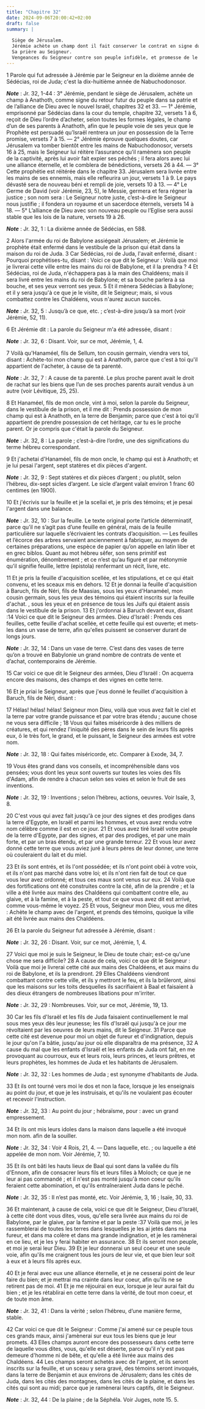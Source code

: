 ```yaml
---
title: "Chapitre 32"
date: 2024-09-06T20:00:42+02:00
draft: false
summary: |
  
  Siège de Jérusalem.
  Jérémie achète un champ dont il fait conserver le contrat en signe du retour de la captivité.
  Sa prière au Seigneur.
  Vengeances du Seigneur contre son peuple infidèle, et promesse de le rétablir.
---
```



1 Parole qui fut adressée à Jérémie par le Seigneur en la dixième année de Sédécias, roi de Juda; c'est la dix-huitième année de Nabuchodonosor.

***Note*** :  Jr. 32, 1-44 : 3° Jérémie, pendant le siège de Jérusalem, achète un champ à Anathoth, comme signe du retour futur du peuple dans sa patrie et de l’alliance de Dieu avec le nouvel Israël, chapitres 32 et 33. ― 1° Jérémie, emprisonné par Sédécias dans la cour du temple, chapitre 32, versets 1 à 6, reçoit de Dieu l’ordre d’acheter, selon toutes les formes légales, le champ d’un de ses parents à Anathoth, afin que le peuple voie de ses yeux que le Prophète est persuadé qu’Israël rentrera un jour en possession de la Terre promise, versets 7 à 15. ― 2° Jérémie éprouve quelques doutes, car Jérusalem va tomber bientôt entre les mains de Nabuchodonosor, versets 16 à 25, mais le Seigneur lui réitère l’assurance qu’il ramènera son peuple de la captivité, après lui avoir fait expier ses péchés ; il fera alors avec lui une alliance éternelle, et le comblera de bénédictions, versets 26 à 44. ― 3° Cette prophétie est réitérée dans le chapitre 33. Jérusalem sera livrée entre les mains de ses ennemis, mais elle
refleurira un jour, versets 1 à 9. Le pays dévasté sera de nouveau béni et rempli de joie, versets 10 à 13. ― 4° Le Germe de David (voir Jérémie, 23, 5), le Messie, germera et fera régner la justice ; son nom sera : Le Seigneur notre juste, c’est-à-dire le Seigneur nous justifie ; il fondera un royaume et un sacerdoce éternels, versets 14 à 18. ― 5° L’alliance de Dieu avec son nouveau peuple ou l’Eglise sera aussi stable que les lois de la nature, versets 19 à 26.

***Note*** :  Jr. 32, 1 : La dixième année de Sédécias, en 588.


2 Alors l'armée du roi de Babylone assiégeait Jérusalem; et Jérémie le prophète était enfermé dans le vestibule de la prison qui était dans la maison du roi de Juda. 3 Car Sédécias, roi de Juda, l'avait enfermé, disant : Pourquoi prophétises-tu, disant : Voici ce que dit le Seigneur : Voilà que moi je livrerai cette ville entre les mains du roi de Babylone, et il la prendra ? 4 Et Sédécias, roi de Juda, n'échappera pas à la main des Chaldéens; mais il sera livré entre les mains du roi de Babylone; et sa bouche parlera à sa bouche, et ses yeux verront ses yeux. 5 Et il mènera Sédécias à Babylone; et il y sera jusqu'à ce que je le visite, dit le Seigneur; mais, si vous combattez contre les Chaldéens, vous n'aurez aucun succès.

***Note*** :  Jr. 32, 5 : Jusqu’à ce que, etc. ; c’est-à-dire jusqu’à sa mort (voir Jérémie, 52, 11).


6 Et Jérémie dit : La parole du Seigneur m'a été adressée, disant :

***Note*** :  Jr. 32, 6 : Disant. Voir, sur ce mot, Jérémie, 1, 4.

7 Voilà qu'Hanaméel, fils de Sellum, ton cousin germain, viendra vers toi, disant : Achète-toi mon champ qui est à Anathoth, parce que c'est à toi qu'il appartient de l'acheter, à cause de ta parenté.

***Note*** :  Jr. 32, 7 : A cause de ta parenté. Le plus proche parent avait le droit de rachat sur les biens que l’un de ses proches parents aurait vendus à un autre (voir Lévitique, 25, 25).

8 Et Hanaméel, fils de mon oncle, vint à moi, selon la parole du Seigneur, dans le vestibule de la prison, et il me dit : Prends possession de mon champ qui est à Anathoth, en la terre de Benjamin; parce que c'est à toi qu'il appartient de prendre possession de cet héritage, car tu es le proche parent. Or je compris que c'était la parole du Seigneur.

***Note*** :  Jr. 32, 8 : La parole ; c’est-à-dire l’ordre, une des significations du terme hébreu correspondant.

9 Et j'achetai d'Hanaméel, fils de mon oncle, le champ qui est à Anathoth; et je lui pesai l'argent, sept statères et dix pièces d'argent.

***Note*** :  Jr. 32, 9 : Sept statères et dix pièces d’argent ; ou plutôt, selon l’hébreu, dix-sept sicles d’argent. Le sicle d’argent valait environ 1 franc 60 centimes (en 1900).

10 Et j'écrivis sur la feuille et je la scellai et, je pris des témoins; et je pesai l'argent dans une balance.

***Note*** :  Jr. 32, 10 : Sur la feuille. Le texte original porte l’article déterminatif, parce qu’il ne s’agit pas d’une feuille en général, mais de la feuille particulière sur laquelle s’écrivaient les contrats d’acquisition. ― Les feuilles et l’écorce des arbres servaient anciennement à fabriquer, au moyen de certaines préparations, une espèce de papier qu’on appelle en latin liber et en grec biblos. Quant au mot hébreu sêfer, son sens primitif est énumération, dénombrement ; et ce n’est qu’au figuré et par métonymie qu’il signifie feuille, lettre (epistola) renfermant un récit, livre, etc.

11 Et je pris la feuille d'acquisition scellée, et les stipulations, et ce qui était convenu, et les sceaux mis en dehors. 12 Et je donnai la feuille d'acquisition à Baruch, fils de Néri, fils de Maasias, sous les yeux d'Hanaméel, mon cousin germain, sous les yeux des témoins qui étaient inscrits sur la feuille d'achat. , sous les yeux et en présence de tous les Juifs qui étaient assis dans le vestibule de la prison. 13 Et j'ordonnai à Baruch devant eux, disant :14 Voici ce que dit le Seigneur des armées. Dieu d'Israël : Prends ces feuilles, cette feuille d'achat scellée, et cette feuille qui est ouverte; et mets-les dans un vase de terre, afin qu'elles puissent se conserver durant de longs jours.

***Note*** :  Jr. 32, 14 : Dans un vase de terre. C’est dans des vases de terre qu’on a trouvé en Babylonie un grand nombre de contrats de vente et d’achat, contemporains de Jérémie.

15 Car voici ce que dit le Seigneur des armées, Dieu d'Israël : On acquerra encore des maisons, des champs et des vignes en cette terre.


16 Et je priai le Seigneur, après que j'eus donné le feuillet d'acquisition à Baruch, fils de Néri, disant :


17 Hélas! hélas! hélas! Seigneur mon Dieu, voilà que vous avez fait le ciel et la terre par votre grande puissance et par votre bras étendu ; aucune chose ne vous sera difficile ; 18 Vous qui faites miséricorde à des milliers de créatures, et qui rendez l'iniquité des pères dans le sein de leurs fils après eux, ô le très fort, le grand, et le puissant, le Seigneur des armées est votre nom.

***Note*** :  Jr. 32, 18 : Qui faites miséricorde, etc. Comparer à Exode, 34, 7.

19 Vous êtes grand dans vos conseils, et incompréhensible dans vos pensées; vous dont les yeux sont ouverts sur toutes les voies des fils d'Adam, afin de rendre à chacun selon ses voies et selon le fruit de ses inventions.

***Note*** :  Jr. 32, 19 : Inventions ; selon l’hébreu, actions, oeuvres. Voir Isaïe, 3, 8.


20 C'est vous qui avez fait jusqu'à ce jour des signes et des prodiges dans la terre d'Egypte, en Israël et parmi les hommes, et vous avez rendu votre nom célèbre comme il est en ce jour. 21 Et vous avez tiré Israël votre peuple de la terre d'Egypte, par des signes, et par des prodiges, et par une main forte, et par un bras étendu, et par une grande terreur. 22 Et vous leur avez donné cette terre que vous aviez juré à leurs pères de leur donner, une terre où couleraient du lait et du miel.


23 Et ils sont entrés, et ils l'ont possédée; et ils n'ont point obéi à votre voix, et ils n'ont pas marché dans votre loi; et ils n'ont rien fait de tout ce que vous leur avez ordonné; et tous ces maux sont venus sur eux. 24 Voilà que des fortifications ont été construites contre la cité, afin de la prendre ; et la ville a été livrée aux mains des Chaldéens qui combattent contre elle, au glaive, et à la famine, et à la peste, et tout ce que vous avez dit est arrivé, comme vous-même le voyez. 25 Et vous, Seigneur mon Dieu, vous me dites : Achète le champ avec de l'argent, et prends des témoins, quoique la ville ait été livrée aux mains des Chaldéens.


26 Et la parole du Seigneur fut adressée à Jérémie, disant :

***Note*** :  Jr. 32, 26 : Disant. Voir, sur ce mot, Jérémie, 1, 4.


27 Voici que moi je suis le Seigneur, le Dieu de toute chair; est-ce qu'une chose me sera difficile? 28 A cause de cela, voici ce que dit le Seigneur : Voilà que moi je livrerai cette cité aux mains des Chaldéens, et aux mains du roi de Babylone, et ils la prendront. 29 Elles Chaldéens viendront combattant contre cette ville, et ils y mettront le feu, et ils la brûleront, ainsi que les maisons sur les toits desquelles ils sacrifiaient à Baal et faisaient à des dieux étrangers de nombreuses libations pour m'irriter.

***Note*** :  Jr. 32, 29 : Nombreuses. Voir, sur ce mot, Jérémie, 19, 13.


30 Car les fils d'Israël et les fils de Juda faisaient continuellement le mal sous mes yeux dès leur jeunesse; les fils d'Israël qui jusqu'à ce jour me révoltaient par les oeuvres de leurs mains, dit le Seigneur. 31 Parce que cette cité est devenue pour moi un objet de fureur et d'indignation, depuis le jour qu'on l'a bâtie, jusqu'au jour où elle disparaîtra de ma présence, 32 A cause du mal que les enfants d'Israël et les enfants de Juda ont fait, en me provoquant au courroux, eux et leurs rois, leurs princes, et leurs prêtres, et leurs prophètes, les hommes de Juda et les habitants de Jérusalem.

***Note*** :  Jr. 32, 32 : Les hommes de Juda ; est synonyme d’habitants de Juda.


33 Et ils ont tourné vers moi le dos et non la face, lorsque je les enseignais au point du jour, et que je les instruisais, et qu'ils ne voulaient pas écouter et recevoir l'instruction.

***Note*** :  Jr. 32, 33 : Au point du jour ; hébraïsme, pour : avec un grand empressement.

34 Et ils ont mis leurs idoles dans la maison dans laquelle a été invoqué mon nom. afin de la souiller.

***Note*** :  Jr. 32, 34 : Voir 4 Rois, 21, 4. ― Dans laquelle, etc. ; ou laquelle a été appelée de mon nom. Voir Jérémie, 7, 10.

35 Et ils ont bâti les hauts lieux de Baal qui sont dans la vallée du fils d'Ennom, afin de consacrer leurs fils et leurs filles à Moloch; ce que je ne leur ai pas commandé ; et il n'est pas monté jusqu'à mon coeur qu'ils feraient cette abomination, et qu'ils entraîneraient Juda dans le péché.

***Note*** :  Jr. 32, 35 : Il n’est pas monté, etc. Voir Jérémie, 3, 16 ; Isaïe, 30, 33.


36 Et maintenant, à cause de cela, voici ce que dit le Seigneur, Dieu d'Israël, à cette cité dont vous dites, vous, qu'elle sera livrée aux mains du roi de Babylone, par le glaive, par la famine et par la peste :37 Voilà que moi, je les rassemblerai de toutes les terres dans lesquelles je les ai jetés dans ma fureur, et dans ma colère et dans ma grande indignation, et je les ramènerai en ce lieu, et je les y ferai habiter en assurance. 38 Et ils seront mon peuple, et moi je serai leur Dieu. 39 Et je leur donnerai un seul coeur et une seule voie, afin qu'ils me craignent tous les jours de leur vie, et que bien leur soit à eux et à leurs fils après eux.


40 Et je ferai avec eux une alliance éternelle, et je ne cesserai point de leur faire du bien; et je mettrai ma crainte dans leur coeur, afin qu'ils ne se retirent pas de moi. 41 Et je me réjouirai en eux, lorsque je leur aurai fait du bien ; et je les rétablirai en cette terre dans la vérité, de tout mon coeur, et de toute mon âme.

***Note*** :  Jr. 32, 41 : Dans la vérité ; selon l’hébreu, d’une manière ferme, stable.


42 Car voici ce que dit le Seigneur : Comme j'ai amené sur ce peuple tous ces grands maux, ainsi j'amènerai sur eux tous les biens que je leur promets. 43 Elles champs auront encore des possesseurs dans cette terre de laquelle vous dites, vous, qu'elle est déserte, parce qu'il n'y est pas demeure d'homme ni de bête, et qu'elle a été livrée aux mains des Chaldéens. 44 Les champs seront achetés avec de l'argent, et ils seront inscrits sur la feuille, et un sceau y sera gravé, des témoins seront invoqués, dans la terre de Benjamin et aux environs de Jérusalem; dans les cités de Juda, dans les cités des montagnes, dans les cités de la plaine, et dans les cités qui sont au midi; parce que je ramènerai leurs captifs, dit le Seigneur.

***Note*** :  Jr. 32, 44 : De la plaine ; de la Séphéla. Voir Juges, note 15. 5.

